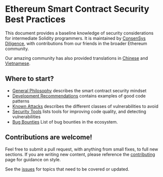 # Ethereum Smart Contract Security Best Practices

This document provides a baseline knowledge of security considerations for intermediate Solidity
programmers. It is maintained by [ConsenSys Diligence](https://consensys.net/diligence/), with
contributions from our friends in the broader Ethereum community.

Our amazing community has also provided translations in
[Chinese](https://github.com/ConsenSys/smart-contract-best-practices/blob/master/README-zh.md) and
[Vietnamese](https://github.com/ConsenSys/smart-contract-best-practices/blob/master/README-vi.md).

## Where to start?

- [General Philosophy](./general-philosophy/index.md) describes the smart contract security mindset
- [Development Recommendations](./development-recommendations/index.md) contains examples of good code patterns
- [Known Attacks](./attacks/index.md) describes the different classes of vulnerabilities to avoid
- [Security Tools](./security-tools/index.md) lists tools for improving code quality, and detecting
  vulnerabilities
- [Bug Bounties](./bug-bounty-programs.md) List of bug bounties in the ecosystem.

## Contributions are welcome!

Feel free to submit a pull request, with anything from small fixes, to full new sections. If you
are writing new content, please reference the [contributing](./about/index.md) page for
guidance on style.

See the [issues](https://github.com/ConsenSys/smart-contract-best-practices/issues) for topics that
need to be covered or updated.
